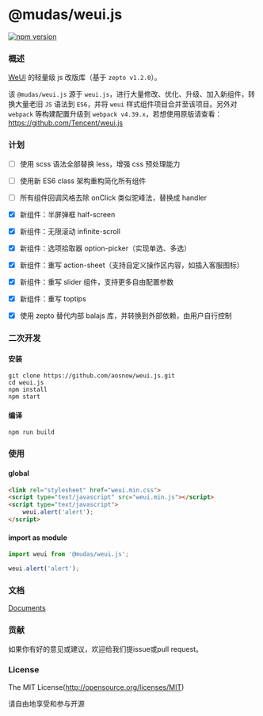 @mudas/weui.js
=====

[![npm version](https://img.shields.io/npm/v/@mudas/weui.js.svg)](https://www.npmjs.org/package/@mudas/weui.js/)


### 概述

[WeUI](https://github.com/aosnow/weui.git) 的轻量级 js 改版库（基于 `zepto v1.2.0`）。

该 `@mudas/weui.js` 源于 `weui.js`，进行大量修改、优化、升级、加入新组件，转换大量老旧 `JS` 语法到 `ES6`，并将 `weui` 样式组件项目合并至该项目。另外对 `webpack` 等构建配置升级到 `webpack v4.39.x`，若想使用原版请查看：https://github.com/Tencent/weui.js

### 计划
- [ ] 使用 scss 语法全部替换 less，增强 css 预处理能力
- [ ] 使用新 ES6 class 架构重构简化所有组件
- [ ] 所有组件回调风格去除 onClick 类似驼峰法，替换成 handler
- [x] 新组件：半屏弹框 half-screen
- [x] 新组件：无限滚动 infinite-scroll
- [x] 新组件：选项拾取器 option-picker（实现单选、多选）
- [x] 新组件：重写 action-sheet（支持自定义操作区内容，如插入客服图标）
- [x] 新组件：重写 slider 组件，支持更多自由配置参数
- [x] 新组件：重写 toptips
- [x] 使用 zepto 替代内部 balajs 库，并转换到外部依赖，由用户自行控制


### 二次开发

#### 安装

```npm
git clone https://github.com/aosnow/weui.js.git
cd weui.js
npm install
npm start
```

#### 编译

```npm
npm run build
```


### 使用

#### global 

```html
<link rel="stylesheet" href="weui.min.css">
<script type="text/javascript" src="weui.min.js"></script>
<script type="text/javascript">
    weui.alert('alert');
</script>
```

#### import as module

```javascript
import weui from '@mudas/weui.js';

weui.alert('alert');
```

### 文档

[Documents](https://aosnow.github.io/weui.js/)

### 贡献

如果你有好的意见或建议，欢迎给我们提issue或pull request。

### License
The MIT License(http://opensource.org/licenses/MIT)

请自由地享受和参与开源
